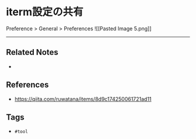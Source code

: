 # iterm設定の共有
Preference > General > Preferences
![[Pasted Image 5.png]]

---
## Related Notes
- 

## References
- https://qiita.com/ruwatana/items/8d9c174250061721ad11

## Tags
- `#tool` 